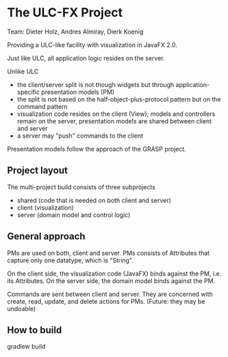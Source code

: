 The ULC-FX Project
==================

Team: Dieter Holz, Andres Almiray, Dierk Koenig

Providing a ULC-like facility with visualization in JavaFX 2.0.

Just like ULC, all application logic resides on the server.

Unlike ULC
- the client/server split is not though widgets but through
  application-specific presentation models (PM)
- the split is not based on the half-object-plus-protocol pattern
  but on the command pattern
- visualization code resides on the client (View);
  models and controllers remain on the server, 
  presentation models are shared between client and server
- a server may "push" commands to the client

Presentation models follow the approach of the GRASP project.

Project layout
--------------
The multi-project build consists of three subprojects
- shared (code that is needed on both client and server)
- client (visualization)
- server (domain model and control logic)

General approach
----------------
PMs are used on both, client and server.
PMs consists of Attributes that capture only one datatype,
which is "String".

On the client side, the visualization code (JavaFX) binds
against the PM, i.e. its Attributes.
On the server side, the domain model binds against the PM.

Commands are sent between client and server. They are 
concerned with create, read, update, and delete actions
for PMs. (Future: they may be undoable)


How to build
------------
gradlew build 